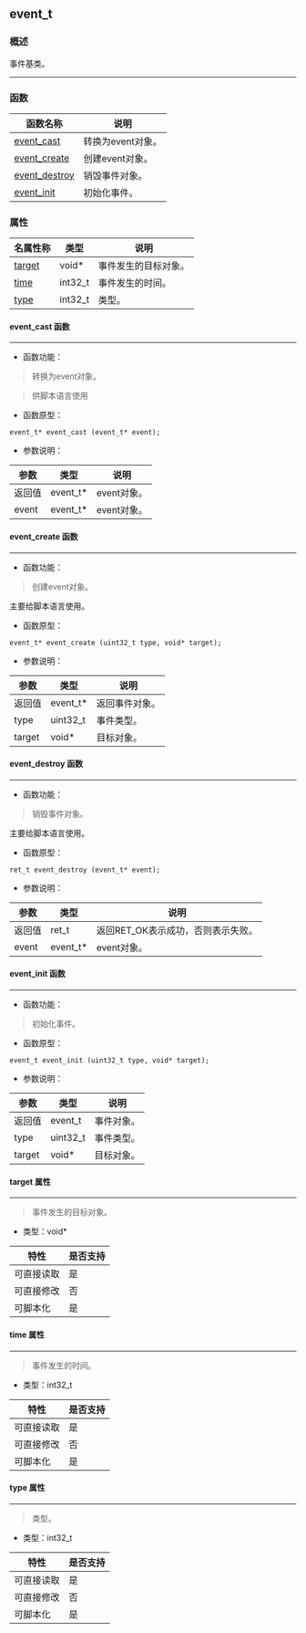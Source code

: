 ## event\_t
### 概述
 事件基类。


----------------------------------
### 函数
<p id="event_t_methods">

| 函数名称 | 说明 | 
| -------- | ------------ | 
| <a href="#event_t_event_cast">event\_cast</a> | 转换为event对象。 |
| <a href="#event_t_event_create">event\_create</a> | 创建event对象。 |
| <a href="#event_t_event_destroy">event\_destroy</a> | 销毁事件对象。 |
| <a href="#event_t_event_init">event\_init</a> | 初始化事件。 |
### 属性
<p id="event_t_properties">

| 名属性称 | 类型 | 说明 | 
| -------- | ----- | ------------ | 
| <a href="#event_t_target">target</a> | void* | 事件发生的目标对象。 |
| <a href="#event_t_time">time</a> | int32\_t | 事件发生的时间。 |
| <a href="#event_t_type">type</a> | int32\_t | 类型。 |
#### event\_cast 函数
-----------------------

* 函数功能：

> <p id="event_t_event_cast"> 转换为event对象。

 > 供脚本语言使用




* 函数原型：

```
event_t* event_cast (event_t* event);
```

* 参数说明：

| 参数 | 类型 | 说明 |
| -------- | ----- | --------- |
| 返回值 | event\_t* | event对象。 |
| event | event\_t* | event对象。 |
#### event\_create 函数
-----------------------

* 函数功能：

> <p id="event_t_event_create"> 创建event对象。

 主要给脚本语言使用。




* 函数原型：

```
event_t* event_create (uint32_t type, void* target);
```

* 参数说明：

| 参数 | 类型 | 说明 |
| -------- | ----- | --------- |
| 返回值 | event\_t* | 返回事件对象。 |
| type | uint32\_t | 事件类型。 |
| target | void* | 目标对象。 |
#### event\_destroy 函数
-----------------------

* 函数功能：

> <p id="event_t_event_destroy"> 销毁事件对象。

 主要给脚本语言使用。




* 函数原型：

```
ret_t event_destroy (event_t* event);
```

* 参数说明：

| 参数 | 类型 | 说明 |
| -------- | ----- | --------- |
| 返回值 | ret\_t | 返回RET\_OK表示成功，否则表示失败。 |
| event | event\_t* | event对象。 |
#### event\_init 函数
-----------------------

* 函数功能：

> <p id="event_t_event_init"> 初始化事件。




* 函数原型：

```
event_t event_init (uint32_t type, void* target);
```

* 参数说明：

| 参数 | 类型 | 说明 |
| -------- | ----- | --------- |
| 返回值 | event\_t | 事件对象。 |
| type | uint32\_t | 事件类型。 |
| target | void* | 目标对象。 |
#### target 属性
-----------------------
> <p id="event_t_target"> 事件发生的目标对象。



* 类型：void*

| 特性 | 是否支持 |
| -------- | ----- |
| 可直接读取 | 是 |
| 可直接修改 | 否 |
| 可脚本化   | 是 |
#### time 属性
-----------------------
> <p id="event_t_time"> 事件发生的时间。



* 类型：int32\_t

| 特性 | 是否支持 |
| -------- | ----- |
| 可直接读取 | 是 |
| 可直接修改 | 否 |
| 可脚本化   | 是 |
#### type 属性
-----------------------
> <p id="event_t_type"> 类型。



* 类型：int32\_t

| 特性 | 是否支持 |
| -------- | ----- |
| 可直接读取 | 是 |
| 可直接修改 | 否 |
| 可脚本化   | 是 |
